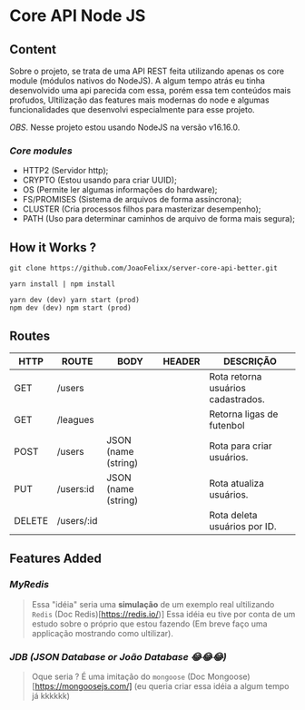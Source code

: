 # Core API Node JS

## Content

Sobre o projeto, se trata de uma API REST feita utilizando apenas os core module (módulos nativos do NodeJS).
A algum tempo atrás eu tinha desenvolvido uma api parecida com essa, porém essa tem conteúdos mais profudos, Ultilização das features mais modernas do node e algumas funcionalidades que desenvolvi especialmente para esse projeto.

*OBS*. Nesse projeto estou usando NodeJS na versão v16.16.0. 

### ***Core modules***
- HTTP2 (Servidor http);
- CRYPTO (Estou usando para criar UUID);
- OS (Permite ler algumas informações do hardware);
- FS/PROMISES (Sistema de arquivos de forma assíncrona);
- CLUSTER (Cria processos filhos para masterizar desempenho);
- PATH (Uso para determinar caminhos de arquivo de forma mais segura);

## How it Works ?

```
git clone https://github.com/JoaoFelixx/server-core-api-better.git
```
```
yarn install | npm install
```
```
yarn dev (dev) yarn start (prod) 
npm dev (dev) npm start (prod)
```

## Routes 

HTTP     | ROUTE      | BODY                | HEADER | DESCRIÇÃO |
| ---    | ------     | ------              | ------ |-----------
| GET    | /users     |                     |        | Rota retorna usuários cadastrados.
| GET    | /leagues   |                     |        | Retorna ligas de futenbol
| POST   | /users     | JSON (name (string) |        | Rota para criar usuários.
| PUT    | /users:id  | JSON (name (string) |        | Rota atualiza usuários.
| DELETE | /users/:id |                     |        | Rota deleta usuários por ID.

## Features Added

### ***MyRedis***
> Essa "idéia" seria uma **simulação** de um exemplo real ultilizando `Redis` (Doc Redis)[https://redis.io/)]
> Essa idéia eu tive por conta de um estudo sobre o próprio que estou fazendo (Em breve faço 
> uma applicação mostrando como ultilizar).

### ***JDB (JSON Database or João Database 😂😂😂)***
> Oque seria ? É uma imitação do `mongoose` (Doc Mongoose)[https://mongoosejs.com/] (eu queria criar essa idéia a algum tempo já kkkkkk)  